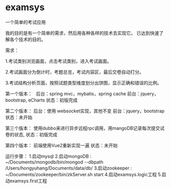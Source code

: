 # examsys
一个简单的考试应用

我的目的是有一个简单的需求，然后用各种各样的技术去实现它。
已达到快速了解各个技术的目的。

需求：

1.考试类别浏览画面，点击考试类别，进入考试画面。

2.考试画面分为倒计时，考题总览，考试内容区，最后交卷自动打分。

3.考试结构分析页面，按照试题类型维度划分出饼图，显示正确和错误的比例。
  
第一个版本：
    后台：spring mvc，mybatis，spring cache
    前台：jquery，bootstrap, eCharts
    状态：初版完成
    
第二个版本：
    后台：使用 websocket实现，其他不变
    前台：jquery，bootstrap
    状态：未开始
    
第三个版本：
	使用dubbo来进行异步远程rpc调用，用mangoDB记录每次提交试卷的状态,
	状态：初版完成

第四个版本：
	前端使用Vue2重新实现一遍
	状态：未开始
	
	
运行步骤：
1.启动mysql
2.启动mongoDB : ~/Documents/mongodb/bin/mongod --dbpath /Users/hongyuhang/Documents/data/db/
3.启动zookeeper : ~/Documents/zookeeper/bin/zkServer.sh start
4.启动examsys.logic工程
5.启动examsys.first工程